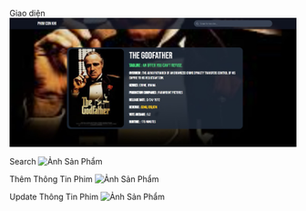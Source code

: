 Giao diện
![Ảnh Sản Phẩm](./Untitled.png)

Search
![Ảnh Sản Phẩm](./Untitled1.png)

Thêm Thông Tin Phim
![Ảnh Sản Phẩm](./Untitled2.png)

Update Thông Tin Phim 
![Ảnh Sản Phẩm](./Untitled3.png)



